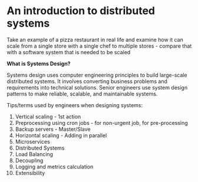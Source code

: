 # An introduction to distributed systems

Take an example of a pizza restaurant in real life and examine how it can scale from a single store with a single chef to multiple stores - compare that with a software system that is needed to be scaled

**What is Systems Design?**

Systems design uses computer engineering principles to build large-scale distributed systems. It involves converting business problems and requirements into technical solutions. Senior engineers use system design patterns to make reliable, scalable, and maintainable systems.

Tips/terms used by engineers when designing systems:
1. Vertical scaling - 1st action
2. Preprocessing using cron jobs - for non-urgent job, for pre-processing
3. Backup servers - Master/Slave
4. Horizontal scaling - Adding in parallel
5. Microservices 
6. Distributed Systems
7. Load Balancing
8. Decoupling
9. Logging and metrics calculation
10. Extensibility
